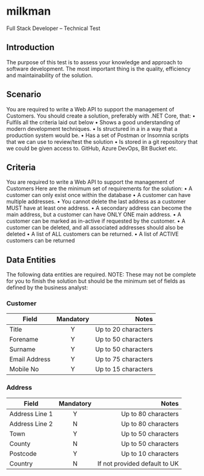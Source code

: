 # milkman

Full Stack Developer – Technical Test 

## Introduction 

The purpose of this test is to assess your knowledge and approach to software  development. The most important thing is the quality, efficiency and maintainability  of the solution.  

## Scenario 

You are required to write a Web API to support the management of Customers. You should create a solution, preferably with .NET Core, that: 
• Fulfils all the criteria laid out below 
• Shows a good understanding of modern development techniques. 
• Is structured in a in a way that a production system would be. 
• Has a set of Postman or Insomnia scripts that we can use to review/test the  solution 
• Is stored in a git repository that we could be given access to. GitHub, Azure DevOps, Bit Bucket etc. 

## Criteria 

You are required to write a Web API to support the management of Customers  Here are the minimum set of requirements for the solution: 
• A customer can only exist once within the database 
• A customer can have multiple addresses. 
• You cannot delete the last address as a customer MUST have at least one  address. 
• A secondary address can become the main address, but a customer can  have ONLY ONE main address. 
• A customer can be marked as in-active if requested by the customer.  • A customer can be deleted, and all associated addresses should also be  deleted 
• A list of ALL customers can be returned. 
• A list of ACTIVE customers can be returned

## Data Entities 
The following data entities are required. NOTE: These may not be complete for you  to finish the solution but should be the minimum set of fields as defined by the  business analyst: 

### Customer
| Field        | Mandatory           | Notes  |
| ------------- |:-------------:| -----:|
| Title      | Y | Up to 20 characters |
| Forename      | Y      |   Up to 50 characters |
| Surname | Y      |    Up to 50 characters |
| Email Address      | Y      |   Up to 75 characters |
| Mobile No | Y      |    Up to 15 characters |
 			 		


### Address
| Field        | Mandatory           | Notes  |
| ------------- |:-------------:| -----:|
| Address Line 1      | Y | Up to 80 characters |
| Address Line 2      | N      |   Up to 80 characters |
| Town | Y      |    Up to 50 characters |
| County      | N      |   Up to 50 characters |
| Postcode | Y      |    Up to 10 characters |
| Country | N      |    If not provided default to UK |

